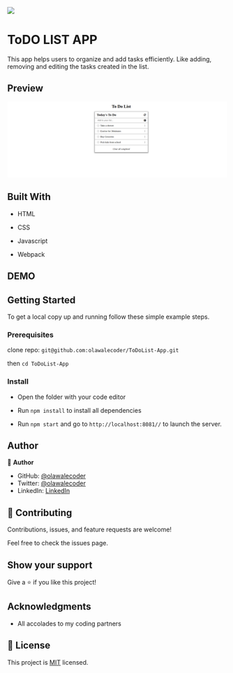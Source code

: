 ![](https://img.shields.io/badge/Microverse-blueviolet)

# ToDO LIST APP

This app helps users to organize and add tasks efficiently. Like adding, removing and editing the tasks created in the list.

## Preview
![Preview](./preview.png)
## Built With

- HTML 

- CSS

- Javascript

- Webpack


## DEMO



## Getting Started

To get a local copy up and running follow these simple example steps.

### Prerequisites

clone repo: `git@github.com:olawalecoder/ToDoList-App.git`

then
`cd ToDoList-App`

### Install
- Open the folder with your code editor

- Run `npm install` to install all dependencies

- Run `npm start` and go to `http://localhost:8081//` to launch the server.

## Author

👤 **Author**

- GitHub: [@olawalecoder](https://github.com/olawalecoder)
- Twitter: [@olawalecoder](https://twitter.com/olawalecoder)
- LinkedIn: [LinkedIn](https://linkedin.com/in/bamidele-olawale-072975142)

## 🤝 Contributing
Contributions, issues, and feature requests are welcome!

Feel free to check the issues page.

## Show your support
Give a ⭐️ if you like this project!

## Acknowledgments

- All accolades to my coding partners

## 📝 License

This project is [MIT](./MIT.md) licensed.
